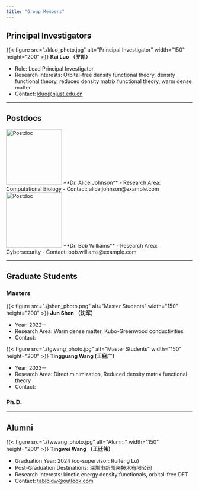 ```yaml
---
title: "Group Members"
---
```



## Principal Investigators
{{< figure src="./kluo_photo.jpg" alt="Principal Investigator" width="150" height="200" >}}
**Kai Luo （罗凯）**
- Role: Lead Principal Investigator
- Research Interests: Orbital-free density functional theory, density functional theory, reduced density matrix functional theory, warm dense matter
- Contact: kluo@njust.edu.cn


---

## Postdocs
<img src="https://via.placeholder.com/150" alt="Postdoc" width="150" height="150">
**Dr. Alice Johnson**
- Research Area: Computational Biology
- Contact: alice.johnson@example.com

<img src="https://via.placeholder.com/150" alt="Postdoc" width="150" height="150">
**Dr. Bob Williams**
- Research Area: Cybersecurity
- Contact: bob.williams@example.com

---

## Graduate Students
### Masters
{{< figure src="./jshen_photo.png" alt="Master Students" width="150" height="200" >}}
**Jun Shen （沈军）**
- Year: 2022--
- Research Area: Warm dense matter, Kubo-Greenwood conductivities
- Contact: 

{{< figure src="./tgwang_photo.jpg" alt="Master Students" width="150" height="200" >}}
**Tingguang Wang (王庭广）**
- Year: 2023--
- Research Area: Direct minimization, Reduced density matrix functional theory
- Contact: 

### Ph.D.

---

## Alumni

{{< figure src="./twwang_photo.jpg" alt="Alumni" width="150" height="200" >}}
**Tingwei Wang （王廷伟）**
- Graduation Year: 2024 (co-supervisor: Ruifeng Lu)
- Post-Graduation Destinations: 深圳市新凯来技术有限公司
- Research Interests: kinetic energy density functionals, orbital-free DFT
- Contact: tabloidw@outlook.com
